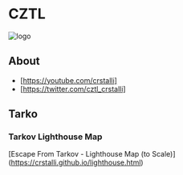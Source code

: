 # CZTL 
![logo](assets/cztl.png)

## About
- [https://youtube.com/crstalli] 
- [https://twitter.com/cztl_crstalli]


## Tarko

### Tarkov Lighthouse Map
[Escape From Tarkov - Lighthouse Map (to Scale)] (https://crstalli.github.io/lighthouse.html)
